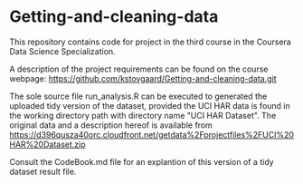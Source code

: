 # Getting-and-cleaning-data
This repository contains code for project in the third course in the Coursera Data Science Specialization.

A description of the project requirements can be found on the course webpage: https://github.com/kstovgaard/Getting-and-cleaning-data.git

The sole source file run_analysis.R can be executed to generated the uploaded tidy version of the dataset, provided the UCI HAR data is found in the working directory path with directory name "UCI HAR Dataset". The original data and a description hereof is available from https://d396qusza40orc.cloudfront.net/getdata%2Fprojectfiles%2FUCI%20HAR%20Dataset.zip 

Consult the CodeBook.md file for an explantion of this version of a tidy dataset result file.
